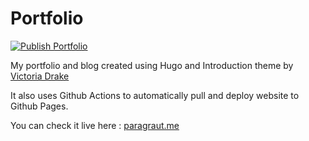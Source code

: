 # Portfolio

[![Publish Portfolio](https://github.com/ParagRaut/portfolio/actions/workflows/main.yml/badge.svg?branch=main)](https://github.com/ParagRaut/portfolio/actions/workflows/main.yml)

My portfolio and blog created using Hugo and Introduction theme by [Victoria Drake](https://victoria.dev/)

It also uses Github Actions to automatically pull and deploy website to Github Pages.

You can check it live here : [paragraut.me](https://paragraut.me)
